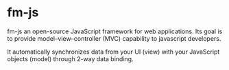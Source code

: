 fm-js
=====

fm-js an open-source JavaScript framework for web applications. 
Its goal is to provide model–view–controller (MVC) capability to javascript developers.



It automatically synchronizes data from your UI (view) with your JavaScript objects (model) through 2-way data binding.